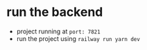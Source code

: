# run the backend

- project running at `port: 7821`
- run the project using `railway run yarn dev`  